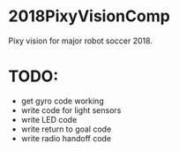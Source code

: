# 2018PixyVisionComp
Pixy vision for major robot soccer 2018.

# TODO:
 - get gyro code working
 - write code for light sensors
 - write LED code
 - write return to goal code
 - write radio handoff code
